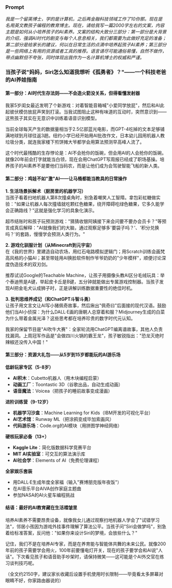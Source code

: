 ### Prompt

*我是一个留英博士，学的是计算机，之后再金融科技领域工作了10你那。现在是名用英文教孩子编程的教育博主。现在，请给我写一篇2000字左右的文案，内容主题是如何从小培养孩子的AI素养。文案的结构大致分三部分：第一部分是大背景的介绍，强调AI时代的剧变与每个人息息相关，我们都需要为此做好充足的准备；第二部分是给家长的建议，何以在日常生活的点滴中培养起孩子AI素养；第三部分是一些网络上有用的资源或者工具的推荐。语言请尽可能通俗易懂，自然不做作，带点幽默但不夸张，同时体现出我作为一名计算机博士的权威和严谨。*

### 当孩子说"妈妈，Siri怎么知道我想听《孤勇者》？"——一个科技老爸的AI养娃指南

#### 第一部分：AI时代生存法则——不会造火箭没关系，但得看懂发射器

我家5岁闺女最近发明了个新游戏：对着智能音箱喊"小爱同学放屁"，然后和AI此起彼伏模仿放屁声笑到打滚。当我试图阻止这种有味道的互动时，突然意识到——这熊孩子其实在无意识中训练着语音识别模型。

当前全球每天产生的数据量相当于2.5亿部蓝光电影，而GPT-4吃掉的文本足够铺满地球到月球往返3趟。纽约小学已经开始用AI批改作文，日本幼儿园用机器人教垃圾分类，就连我家楼下煎饼摊大爷都学会用算法预测早高峰人流了。

这个时代最残酷的生存悖论是：AI不会抢你的饭碗，但会用AI的人会抢你的饭碗。就像20年前会打字就能当白领，现在会用ChatGPT写周报已经成了职场基操。培养孩子的AI素养不是要他们当码农，而是让他们成为会驾驶智能飞船的新人类。

#### 第二部分：鸡娃不如"激"AI——让马桶都能当教具的日常操作

**1. 生活场景拆解术（厨房里的机器学习）**  
当孩子看着扫地机器人第8次撞桌角时，别急着嘲笑人工智障。拿包彩虹糖做实验："如果让机器人每次撞墙就吃颗红色糖果，绕开障碍吃绿色糖果，它多久能学会正确路线？"这就是强化学习的具象化演示。

超市结账时和孩子玩预测游戏："猜猜收银阿姨接下来会问要不要办会员卡？"等预言成真后解释："AI就像我们的大脑，通过观察足够多'要袋子吗？'、'积分兑换吗？'的套路，慢慢学会预测人类行为。"

**2. 游戏化驯服计划（从Minecraft到元宇宙）**  
在《我的世界》里建造自动农场，用红石电路模拟逻辑门；用Scratch训练会画梵高风格的小猫AI；甚至带娃用AI换脸软件制作爷爷奶奶的"少年模样"，顺便讨论深度伪造技术的双刃剑。

推荐试试Google的Teachable Machine，让孩子用摄像头教AI区分毛绒玩具：举个泰迪熊是A键，举起皮卡丘是B键，五分钟就能做出专属游戏控制器。当孩子发现AI把金毛犬认成狮子时，正是讲解训练数据重要性的绝佳时机。

**3. 批判思维养成记（和ChatGPT斗智斗勇）**  
让孩子用文言文让AI写小猪佩奇故事，然后揪出"佩奇曰"后面接的现代汉语。鼓励他们当AI小侦探：为什么DALL·E画的唐朝人总穿着和服？Midjourney生成的白菜为什么带着金属光泽？这些思考都在培养珍贵的数字时代元认知。

我家的保留节目是"AI吹牛大赛"：全家轮流用ChatGPT编离谱故事，其他人负责找漏洞。上周冠军作品是"会做四川火锅的霸王龙"，孩子敏锐指出："恐龙灭绝时辣椒还没传入中国！"

#### 第三部分：资源大礼包——从5岁到15岁都能玩的AI游乐场

**低龄玩家专区（5-8岁）**  
- **AI积木**：Cubetto机器人（用木块编程启蒙）  
- **动画工厂**：Toontastic 3D（谷歌出品，自动生成动画）  
- **语音魔法**：Voicea（把孩子的睡前故事变成漫画）  

**进阶训练营（9-12岁）**  
- **机器学习沙盒**：Machine Learning for Kids（IBM开发的可视化平台）  
- **AI艺术馆**：Runway ML（把涂鸦变成毕加索画风）  
- **代码游乐场**：Code.org的AI模块（用拼图学神经网络）  

**硬核玩家必备（13+）**  
- **Kaggle Lite**：简化版数据科学竞赛平台  
- **MIT AI实验室**：可交互的算法演示库  
- **AI社会学**：Elements of AI（免费伦理课程）  

**全家娱乐套装**  
- 用DALL·E生成年度全家福（输入"赛博朋克版年夜饭"）  
- 在AI音乐平台AIVA创作家庭主题曲  
- 参加NASA的AI火星车编程挑战  

#### 结语：最好的AI教育藏在生活褶皱里

培养AI素养不需要昂贵设备，就像我女儿通过观察扫地机器人学会了"试错学习法"，邻居小孩因为游戏外挂事件理解了算法公平。当孩子问"Siri会做梦吗"，别急着给标准答案，反问他："如果你来设计Siri的梦境，会放些什么？"

记住，我们不是在培养AI专家，而是在养育能与智能体共舞的未来公民。就像200年前的孩子需要学会用火，100年前要懂电灯开关，现在的孩子要学会和AI说"人话"。下次看见孩子和语音助手吵架时，请保持微笑——这可能是个AI外交官在练习谈判技巧呢。

（全文约2150字，建议家长收藏后设置手机使用时长限制——毕竟看太多屏幕对眼睛不好，你家路由器说的）
